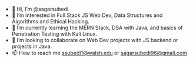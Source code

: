 - 👋 Hi, I’m @sagarsubedi
- 👀 I’m interested in Full Stack JS Web Dev, Data Structures and Algorithms and Ethical Hacking.
- 🌱 I’m currently learning the MERN Stack, DSA with Java, and basics of Penetration Testing with Kali Linux.
- 💞️ I’m looking to collaborate on Web Dev projects with JS backend or projects in Java.
- 📫 How to reach me ssubedi1@walsh.edu or sagarsubedi96@gmail.com

<!---
sagarsubedi/sagarsubedi is a ✨ special ✨ repository because its `README.md` (this file) appears on your GitHub profile.
You can click the Preview link to take a look at your changes.
--->
